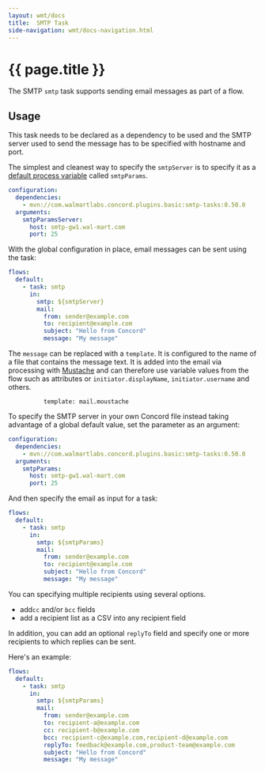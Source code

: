 ```yaml
---
layout: wmt/docs
title:  SMTP Task
side-navigation: wmt/docs-navigation.html
---
```


# {{ page.title }}

The SMTP `smtp` task supports sending email messages as part of a flow.

## Usage

This task needs to be declared as a dependency to be used and the SMTP server
used to send the message has to be specified with hostname and port.

The simplest and cleanest way to specify the `smtpServer` is to specify it as a 
[default process variable](../getting-started/configuration.html#default-process-variable)
called `smtpParams`.

```yaml
configuration:
  dependencies:
    - mvn://com.walmartlabs.concord.plugins.basic:smtp-tasks:0.50.0
  arguments:
    smtpParamsServer:
      host: smtp-gw1.wal-mart.com
      port: 25
```

With the global configuration in place, email messages can be sent using the task:

```yaml
flows:
  default:
    - task: smtp
      in:
        smtp: ${smtpServer}
        mail:
          from: sender@example.com
          to: recipient@example.com
          subject: "Hello from Concord"
          message: "My message"
```

The `message` can be replaced with a `template`. It is configured to
the name of a file that contains the message text. It is added into the email
via processing with [Mustache](https://mustache.github.io/) and can therefore
use variable values from the flow such as attributes or `initiator.displayName`,
`initiator.username` and others.

```
          template: mail.moustache
```

To specify the SMTP server in your own Concord file instead taking advantage of
a global default value, set the parameter as an argument:

```yaml
configuration:
  dependencies:
    - mvn://com.walmartlabs.concord.plugins.basic:smtp-tasks:0.50.0
  arguments:
    smtpParams:
      host: smtp-gw1.wal-mart.com
      port: 25
```

And then specify the email as input for a task:

```yaml
flows:
  default:
    - task: smtp
      in:
        smtp: ${smtpParams}
        mail:
          from: sender@example.com
          to: recipient@example.com
          subject: "Hello from Concord"
          message: "My message"
```

You can specifying multiple recipients using several options.

- add`cc` and/or `bcc` fields
- add a recipient list as a CSV into any recipient field

In addition, you can add an optional `replyTo` field and specify one or more 
recipients to which replies can be sent.

Here's an example:

```yaml
flows:
  default:
    - task: smtp
      in:
        smtp: ${smtpParams}
        mail:
          from: sender@example.com
          to: recipient-a@example.com
          cc: recipient-b@example.com
          bcc: recipient-c@example.com,recipient-d@example.com
          replyTo: feedback@example.com,product-team@example.com
          subject: "Hello from Concord"
          message: "My message"
```



